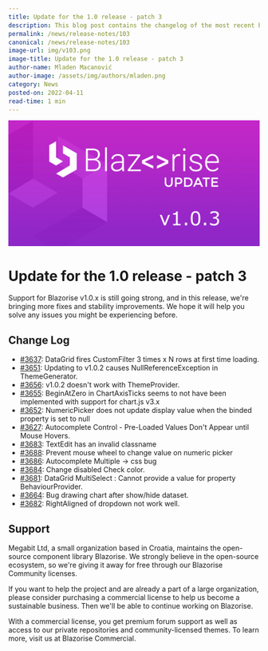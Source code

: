 ```yaml
---
title: Update for the 1.0 release - patch 3
description: This blog post contains the changelog of the most recent bug fixes included in the Blazorise v1.0.3 release.
permalink: /news/release-notes/103
canonical: /news/release-notes/103
image-url: img/v103.png
image-title: Update for the 1.0 release - patch 3
author-name: Mladen Macanović
author-image: /assets/img/authors/mladen.png
category: News
posted-on: 2022-04-11
read-time: 1 min
---
```


![Update for the 1.0 release - patch 3](img/v103.png)

# Update for the 1.0 release - patch 3

Support for Blazorise v1.0.x is still going strong, and in this release, we're bringing more fixes and stability improvements. We hope it will help you solve any issues you might be experiencing before.

## Change Log

- [#3637](https://github.com/Megabit/Blazorise/issues/3637): DataGrid fires CustomFilter 3 times x N rows at first time loading.
- [#3651](https://github.com/Megabit/Blazorise/issues/3651): Updating to v1.0.2 causes NullReferenceException in ThemeGenerator.
- [#3656](https://github.com/Megabit/Blazorise/issues/3656): v1.0.2 doesn't work with ThemeProvider.
- [#3655](https://github.com/Megabit/Blazorise/issues/3655): BeginAtZero in ChartAxisTicks seems to not have been implemented with support for chart.js v3.x
- [#3652](https://github.com/Megabit/Blazorise/issues/3652): NumericPicker does not update display value when the binded property is set to null
- [#3627](https://github.com/Megabit/Blazorise/issues/3627): Autocomplete Control - Pre-Loaded Values Don't Appear until Mouse Hovers.
- [#3683](https://github.com/Megabit/Blazorise/issues/3683): TextEdit has an invalid classname
- [#3688](https://github.com/Megabit/Blazorise/issues/3688): Prevent mouse wheel to change value on numeric picker
- [#3686](https://github.com/Megabit/Blazorise/issues/3686): Autocomplete Multiple -> css bug
- [#3684](https://github.com/Megabit/Blazorise/issues/3684): Change disabled Check color.
- [#3681](https://github.com/Megabit/Blazorise/issues/3681): DataGrid MultiSelect : Cannot provide a value for property BehaviourProvider.
- [#3664](https://github.com/Megabit/Blazorise/issues/3664): Bug drawing chart after show/hide dataset.
- [#3682](https://github.com/Megabit/Blazorise/issues/3682): RightAligned of dropdown not work well.

## Support

Megabit Ltd, a small organization based in Croatia, maintains the open-source component library Blazorise. We strongly believe in the open-source ecosystem, so we're giving it away for free through our Blazorise Community licenses.

If you want to help the project and are already a part of a large organization, please consider purchasing a commercial license to help us become a sustainable business. Then we'll be able to continue working on Blazorise.

With a commercial license, you get premium forum support as well as access to our private repositories and community-licensed themes. To learn more, visit us at Blazorise Commercial.
